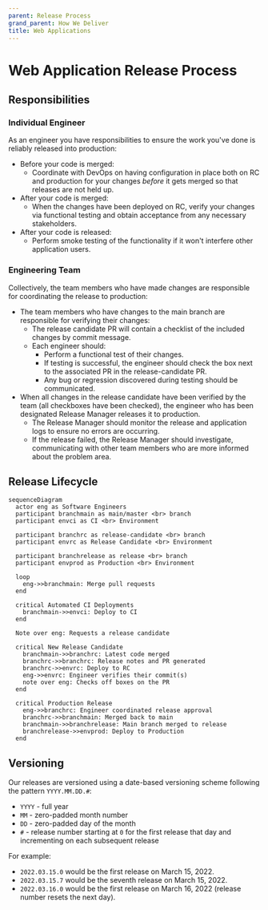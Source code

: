 ```yaml
---
parent: Release Process
grand_parent: How We Deliver
title: Web Applications
---
```

# Web Application Release Process

## Responsibilities

### Individual Engineer

As an engineer you have responsibilities to ensure the work you've done is reliably released into production:


- Before your code is merged:
  - Coordinate with DevOps on having configuration in place both on RC and production for your changes _before_ it gets merged so that releases are not held up.
- After your code is merged:
  - When the changes have been deployed on RC, verify your changes via functional testing and obtain acceptance from any necessary stakeholders.
- After your code is released:
  - Perform smoke testing of the functionality if it won't interfere other application users.

### Engineering Team

Collectively, the team members who have made changes are responsible for coordinating the release to production:

- The team members who have changes to the main branch are responsible for verifying their changes:
  - The release candidate PR will contain a checklist of the included changes by commit message.
  - Each engineer should:
    - Perform a functional test of their changes.  
    - If testing is successful, the engineer should check the box next to the associated PR in the release-candidate PR.
    - Any bug or regression discovered during testing should be communicated.
- When all changes in the release candidate have been verified by the team (all checkboxes have been checked), the engineer who has been designated Release Manager releases it to production.
  - The Release Manager should monitor the release and application logs to ensure no errors are occurring.
  - If the release failed, the Release Manager should investigate, communicating with other team members who are more informed about the problem area.

## Release Lifecycle

```mermaid
sequenceDiagram
  actor eng as Software Engineers
  participant branchmain as main/master <br> branch
  participant envci as CI <br> Environment

  participant branchrc as release-candidate <br> branch
  participant envrc as Release Candidate <br> Environment

  participant branchrelease as release <br> branch
  participant envprod as Production <br> Environment

  loop
    eng->>branchmain: Merge pull requests
  end

  critical Automated CI Deployments
    branchmain->>envci: Deploy to CI
  end

  Note over eng: Requests a release candidate

  critical New Release Candidate
    branchmain->>branchrc: Latest code merged
    branchrc->>branchrc: Release notes and PR generated
    branchrc->>envrc: Deploy to RC
    eng->>envrc: Engineer verifies their commit(s)
    note over eng: Checks off boxes on the PR
  end

  critical Production Release
    eng->>branchrc: Engineer coordinated release approval
    branchrc->>branchmain: Merged back to main
    branchmain->>branchrelease: Main branch merged to release
    branchrelease->>envprod: Deploy to Production
  end
```


## Versioning

Our releases are versioned using a date-based versioning scheme following the pattern `YYYY.MM.DD.#`:

- `YYYY` - full year
- `MM` - zero-padded month number
- `DD` - zero-padded day of the month
- `#` - release number starting at `0` for the first release that day and incrementing on each subsequent release

For example: 

- `2022.03.15.0` would be the first release on March 15, 2022.
- `2022.03.15.7` would be the seventh release on March 15, 2022.
- `2022.03.16.0` would be the first release on March 16, 2022 (release number resets the next day).


